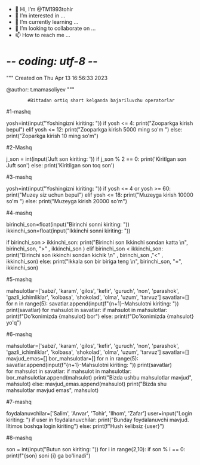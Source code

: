 - 👋 Hi, I’m @TM1993tohir
- 👀 I’m interested in ...
- 🌱 I’m currently learning ...
- 💞️ I’m looking to collaborate on ...
- 📫 How to reach me ...

<!---
TM1993tohir/TM1993tohir is a ✨ special ✨ repository because its `README.md` (this file) appears on your GitHub profile.
You can click the Preview link to take a look at your changes.
--->
# -*- coding: utf-8 -*-
"""
Created on Thu Apr 13 16:56:33 2023

@author: t.mamasoliyev
"""

            #Bittadan ortiq shart kelganda bajariluvchu operatorlar


#1-mashq

yosh=int(input("Yoshingizni kiriting: "))
if yosh <= 4:
    print("Zooparkga kirish bepul")
elif yosh <= 12:
    print("Zooparkga kirish 5000 ming so'm ")
else:
 print("Zoparkga kirish 10 ming so'm")    
  
#2-Mashq

j_son = int(input('Juft son kiriting: '))
if j_son % 2 == 0:
   print('Kiritlgan son Juft  son')
else:
    print('Kiritilgan son toq son')

#3-mashq
 
yosh=int(input("Yoshingizni kiriting: "))
if yosh <= 4 or yosh >= 60:
   print("Muzey siz uchun bepul")
elif yosh <= 18:
    print("Muzeyga kirish 10000 so'm ")
else:
   print("Muzeyga kirish 20000 so'm")    
  
#4-mashq

birinchi_son=float(input("Birinchi sonni kiriting: "))
ikkinchi_son=float(input("Ikkinchi sonni kiriting: "))

if birinchi_son > ikkinchi_son:
   print("Birinchi son Ikkinchi sondan katta \n", birinchi_son, ">" , ikkinchi_son )
elif birinchi_son < ikkinchi_son:
   print("Birinchi son ikkinchi sondan kichik \n" , birinchi_son ,"<" , ikkinchi_son)
else:
   print("Ikkala son bir biriga teng \n", birinchi_son, "=", ikkinchi_son)    

#5-mashq
  
mahsulotlar=['sabzi', 'karam', 'gilos', 'kefir', 'guruch', 'non', 'parashok', 'gazli_ichimliklar', 'kolbasa', 'shokolad', 'olma', 'uzum', 'tarvuz']
savatlar=[]
for n in range(5):
   savatlar.append(input(f"{n+1}-Mahsulotni kiriting: "))
print(savatlar)
for mahsulot in savatlar:
  if mahsulot in mahsulotlar:
    print(f"Do'konimizda {mahsulot} bor")
  else:
      print(f"Do'konimizda {mahsulot} yo'q")
    
#6-mashq

mahsulotlar=['sabzi', 'karam', 'gilos', 'kefir', 'guruch', 'non', 'parashok', 'gazli_ichimliklar', 'kolbasa', 'shokolad', 'olma', 'uzum', 'tarvuz']
savatlar=[]
mavjud_emas=[]
bor_mahsulotlar=[]
for n in range(5):
    savatlar.append(input(f"{n+1}-Mahsulotni kiriting: "))
print(savatlar)  
for mahsulot in savatlar:
    if mahsulot in mahsulotlar:
        bor_mahsulotlar.append(mahsulot)
        print("Bizda ushbu mahsulotlar mavjud", mahsulot)
    else:
        mavjud_emas.append(mahsulot)
        print("Bizda shu mahsulotlar mavjud emas", mahsulot)

#7-mashq

foydalanuvchilar=['Salim', 'Anvar', 'Tohir', 'Ilhom', 'Zafar']
user=input("Login kiriting: ")
if user in foydalanuvchilar:
    print("Bunday foydalanuvchi mavjud. Iltimos boshqa login kiriting")
else:
    print(f"Hush kelibsiz {user}")
    

#8-mashq


son = int(input("Butun son kiriting: "))
for i in range(2,10):
if son % i == 0:
print(f"{son} soni {i} ga bo'linadi")   
       










   
